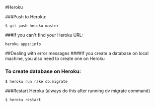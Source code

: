 #Heroku

###Push to Heroku:
```
$ git push heroku master
```

###If you can't find your Heroku URL:
```
heroku apps:info
```

##Dealing with error messages
####If you create a database on local machine, you also need to create one on Heroku
### To create database on Heroku:
```
$ heroku run rake db:migrate
```

###Restart Heroku (always do this after running dv migrate command)
```
$ heroku restart
```